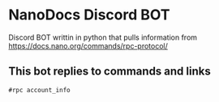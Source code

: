 # NanoDocs Discord BOT

Discord BOT writtin in python that pulls information from https://docs.nano.org/commands/rpc-protocol/ 

## This bot replies to commands and links

```
#rpc account_info 
```
